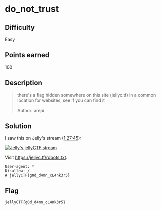 # do_not_trust 

## Difficulty

Easy

## Points earned

100

## Description

> there's a flag hidden somewhere on this site (jellyc.tf) in a common location for websites, see if you can find it
> 
> Author: arepi

## Solution

I saw this on Jelly's stream ([1:27:45](https://www.youtube.com/live/QH8LKkIVHzI?t=5265)):

[![Jelly's jellyCTF stream](https://img.youtube.com/vi/QH8LKkIVHzI/0.jpg)](https://www.youtube.com/live/QH8LKkIVHzI?t=5265)

Visit https://jellyc.tf/robots.txt.

```
User-agent: *
Disallow: /
# jellyCTF{g0d_d4mn_cL4nk3r5}
```

## Flag

`jellyCTF{g0d_d4mn_cL4nk3r5}`